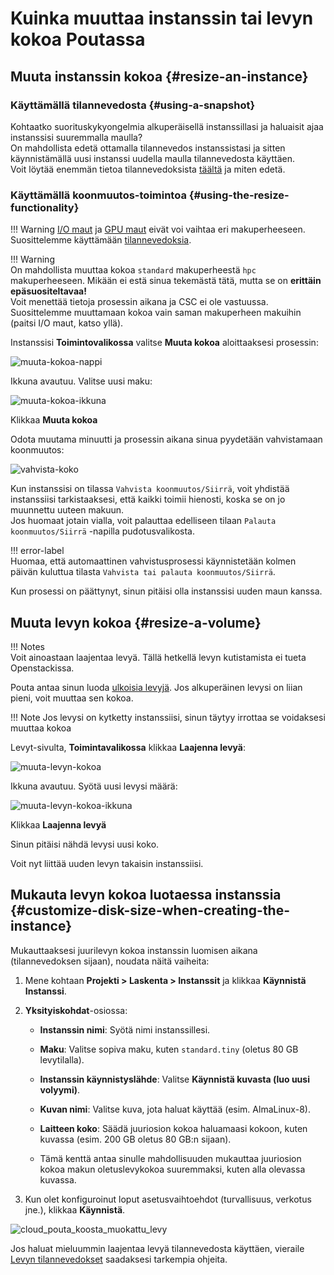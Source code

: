 
# Kuinka muuttaa instanssin tai levyn kokoa Poutassa
## Muuta instanssin kokoa {#resize-an-instance}
### Käyttämällä tilannevedosta {#using-a-snapshot}
Kohtaatko suorituskykyongelmia alkuperäisellä instanssillasi ja haluaisit ajaa instanssisi suuremmalla maulla?  
On mahdollista edetä ottamalla tilannevedos instanssistasi ja sitten käynnistämällä uusi instanssi uudella maulla tilannevedosta käyttäen.  
Voit löytää enemmän tietoa tilannevedoksista [täältä](../../cloud/pouta/snapshots.md) ja miten edetä.

### Käyttämällä koonmuutos-toimintoa {#using-the-resize-functionality}
!!! Warning
    [I/O maut](../../cloud/pouta/vm-flavors-and-billing.md#io-flavors_2) ja [GPU maut](../../cloud/pouta/vm-flavors-and-billing.md#gpu-flavors_2) eivät voi vaihtaa eri makuperheeseen. Suosittelemme käyttämään [tilannevedoksia](../../cloud/pouta/snapshots.md#launching-an-instance-from-a-volume-snapshot).

!!! Warning  
    On mahdollista muuttaa kokoa `standard` makuperheestä `hpc` makuperheeseen. Mikään ei estä sinua tekemästä tätä, mutta se on **erittäin epäsuositeltavaa!**  
    Voit menettää tietoja prosessin aikana ja CSC ei ole vastuussa. Suosittelemme muuttamaan kokoa vain saman makuperheen makuihin (paitsi I/O maut, katso yllä).

Instanssisi **Toimintovalikossa** valitse **Muuta kokoa** aloittaaksesi prosessin:

![muuta-kokoa-nappi](img/resize_button.png)

Ikkuna avautuu. Valitse uusi maku:

![muuta-kokoa-ikkuna](img/resize_window.png)

Klikkaa **Muuta kokoa**

Odota muutama minuutti ja prosessin aikana sinua pyydetään vahvistamaan koonmuutos:

![vahvista-koko](img/confirm_resize.png)

Kun instanssisi on tilassa `Vahvista koonmuutos/Siirrä`, voit yhdistää instanssiisi tarkistaaksesi, että kaikki toimii hienosti, koska se on jo muunnettu uuteen makuun.  
Jos huomaat jotain vialla, voit palauttaa edelliseen tilaan `Palauta koonmuutos/Siirrä` -napilla pudotusvalikosta.

!!! error-label  
    Huomaa, että automaattinen vahvistusprosessi käynnistetään kolmen päivän kuluttua tilasta `Vahvista tai palauta koonmuutos/Siirrä`.

Kun prosessi on päättynyt, sinun pitäisi olla instanssisi uuden maun kanssa.

## Muuta levyn kokoa {#resize-a-volume}
!!! Notes  
    Voit ainoastaan laajentaa levyä. Tällä hetkellä levyn kutistamista ei tueta Openstackissa.

Pouta antaa sinun luoda [ulkoisia levyjä](../../cloud/pouta/storage.md). Jos alkuperäinen levysi on liian pieni, voit muuttaa sen kokoa.

!!! Note
    Jos levysi on kytketty instanssiisi, sinun täytyy irrottaa se voidaksesi muuttaa kokoa

Levyt-sivulta, **Toimintavalikossa** klikkaa **Laajenna levyä**:

![muuta-levyn-kokoa](img/resize_volume.png)

Ikkuna avautuu. Syötä uusi levysi määrä:

![muuta-levyn-kokoa-ikkuna](img/resize_volume_window.png)

Klikkaa **Laajenna levyä**

Sinun pitäisi nähdä levysi uusi koko.

Voit nyt liittää uuden levyn takaisin instanssiisi.

## Mukauta levyn kokoa luotaessa instanssia {#customize-disk-size-when-creating-the-instance}

Mukauttaaksesi juurilevyn kokoa instanssin luomisen aikana (tilannevedoksen sijaan), noudata näitä vaiheita:

1. Mene kohtaan **Projekti > Laskenta > Instanssit** ja klikkaa **Käynnistä Instanssi**.
2. **Yksityiskohdat**-osiossa:
   - **Instanssin nimi**: Syötä nimi instanssillesi.
   - **Maku**: Valitse sopiva maku, kuten `standard.tiny` (oletus 80 GB levytilalla).
   - **Instanssin käynnistyslähde**: Valitse **Käynnistä kuvasta (luo uusi volyymi)**.
   - **Kuvan nimi**: Valitse kuva, jota haluat käyttää (esim. AlmaLinux-8).
   - **Laitteen koko**: Säädä juuriosion kokoa haluamaasi kokoon, kuten kuvassa (esim. 200 GB oletus 80 GB:n sijaan).
   
   - Tämä kenttä antaa sinulle mahdollisuuden mukauttaa juuriosion kokoa makun oletuslevykokoa suuremmaksi, kuten alla olevassa kuvassa.

3. Kun olet konfiguroinut loput asetusvaihtoehdot (turvallisuus, verkotus jne.), klikkaa **Käynnistä**.

![cloud_pouta_koosta_muokattu_levy](img/cloud_pouta_resize_custome_disk.png)

Jos haluat mieluummin laajentaa levyä tilannevedosta käyttäen, vieraile [Levyn tilannevedokset](../../cloud/pouta/snapshots.md#volume-snapshots) saadaksesi tarkempia ohjeita.
